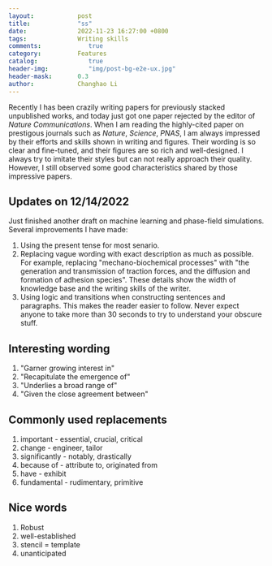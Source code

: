 ```yaml
---
layout:            post
title:             "ss"
date:              2022-11-23 16:27:00 +0800
tags:              Writing skills
comments:			  true
category:          Features
catalog:    		  true
header-img: 		  "img/post-bg-e2e-ux.jpg"
header-mask:       0.3
author:            Changhao Li
---
```


Recently I has been crazily writing papers for previously stacked unpublished works, and today just got one paper rejected by the editor of *Nature Communications*. When I am reading the highly-cited paper on prestigous journals such as *Nature*, *Science*, *PNAS*, I am always impressed by their efforts and skills shown in writing and figures. Their wording is so clear and fine-tuned, and their figures are so rich and well-designed. I always try to imitate their styles but can not really approach their quality. However, I still observed some good characteristics shared by those impressive papers.

## Updates on 12/14/2022

Just finished another draft on machine learning and phase-field simulations. Several improvements I have made:

1. Using the present tense for most senario.
2. Replacing vague wording with exact description as much as possible. For example, replacing "mechano-biochemical processes" with "the generation and transmission of traction forces, and the diffusion and formation of adhesion species". These details show the width of knowledge base and the writing skills of the writer.
3. Using logic and transitions when constructing sentences and paragraphs. This makes the reader easier to follow. Never expect anyone to take more than 30 seconds to try to understand your obscure stuff.

## Interesting wording

1. "Garner growing interest in"
2. "Recapitulate the emergence of"
3. "Underlies a broad range of"
4. "Given the close agreement between"

## Commonly used replacements

1. important - essential, crucial, critical
2. change - engineer, tailor
3. significantly - notably, drastically
4. because of - attribute to, originated from
5. have - exhibit
6. fundamental - rudimentary, primitive

## Nice words

1. Robust
2. well-established
3. stencil = template
4. unanticipated